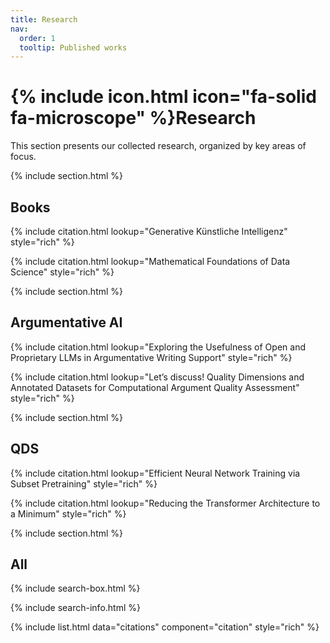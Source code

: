 ```yaml
---
title: Research
nav:
  order: 1
  tooltip: Published works
---
```


# {% include icon.html icon="fa-solid fa-microscope" %}Research

This section presents our collected research, organized by key areas of focus.

{% include section.html %}

## Books
{% include citation.html lookup="Generative Künstliche Intelligenz" style="rich" %}

{% include citation.html lookup="Mathematical Foundations of Data Science" style="rich" %}

{% include section.html %}
## Argumentative AI

{% include citation.html lookup="Exploring the Usefulness of Open and Proprietary LLMs in Argumentative Writing Support" style="rich" %}

{% include citation.html lookup="Let’s discuss! Quality Dimensions and Annotated Datasets for Computational Argument Quality Assessment" style="rich" %}

{% include section.html %}

## QDS
{% include citation.html lookup="Efficient Neural Network Training via Subset Pretraining" style="rich" %}

{% include citation.html lookup="Reducing the Transformer Architecture to a Minimum" style="rich" %}

{% include section.html %}

## All

{% include search-box.html %}

{% include search-info.html %}

{% include list.html data="citations" component="citation" style="rich" %}
